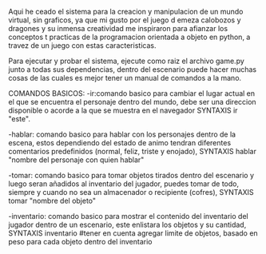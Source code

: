 Aqui he ceado el sistema para la creacion y manipulacion de un mundo virtual, sin graficos, ya que mi gusto por el juego d emeza calobozos y dragones y su inmensa creatividad me inspiraron para afianzar los conceptos t practicas de la programacion orientada a objeto en python, a travez de un juego con estas caracteristicas.

Para ejecutar y probar el sistema, ejecute como raiz el archivo game.py junto a todas sus dependencias, dentro del escenario puede hacer muchas cosas de las cuales es mejor tener un manual de comandos a la mano.

COMANDOS BASICOS:
-ir:comando basico para cambiar el lugar actual en el que se encuentra el personaje dentro del mundo, debe ser una direccion disponible o acorde a la que se muestra en el navegador SYNTAXIS ir "este".

-hablar: comando basico para hablar con los personajes dentro de la escena, estos dependiendo del estado de animo tendran diferentes comentarios predefinidos (normal, feliz, triste y enojado), SYNTAXIS hablar "nombre del personaje con quien hablar"

-tomar: comando basico para tomar objetos tirados dentro del escenario y luego seran añadidos al inventario del jugador, puedes tomar de todo, siempre y cuando no sea un almacenador o recipiente (cofres), SYNTAXIS tomar "nombre del objeto"

-inventario: comando basico para mostrar el contenido del inventario del jugador dentro de un escenario, este enlistara los objetos y su cantidad, SYNTAXIS inventario #tener en cuenta agregar limite de objetos, basado en peso para cada objeto dentro del inventario


